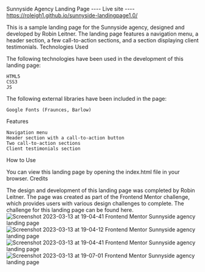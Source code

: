 Sunnyside Agency Landing Page
---- Live site ----
https://roleigh1.github.io/sunnyside-landingpage1.0/


This is a sample landing page for the Sunnyside agency, designed and developed by Robin Leitner. The landing page features a navigation menu, a header section, a few call-to-action sections, and a section displaying client testimonials.
Technologies Used

The following technologies have been used in the development of this landing page:

    HTML5
    CSS3
    JS

The following external libraries have been included in the page:

    Google Fonts (Fraunces, Barlow)

Features

    Navigation menu
    Header section with a call-to-action button
    Two call-to-action sections
    Client testimonials section

How to Use

You can view this landing page by opening the index.html file in your browser.
Credits

The design and development of this landing page was completed by Robin Leitner. The page was created as part of the Frontend Mentor challenge, which provides users with various design challenges to complete. The challenge for this landing page can be found here.![Screenshot 2023-03-13 at 19-04-41 Frontend Mentor Sunnyside agency landing page](https://user-images.githubusercontent.com/106034240/224790095-ca46f8d0-cf01-47d0-af86-4870d7c77f11.png)
![Screenshot 2023-03-13 at 19-04-12 Frontend Mentor Sunnyside agency landing page](https://user-images.githubusercontent.com/106034240/224790123-9df6beb8-82c1-4260-a2de-3543de336b18.png)
![Screenshot 2023-03-13 at 19-04-41 Frontend Mentor Sunnyside agency landing page](https://user-images.githubusercontent.com/106034240/224790390-c436e8e1-e098-4ccd-9250-5cd42b69f0dd.png)
![Screenshot 2023-03-13 at 19-07-01 Frontend Mentor Sunnyside agency landing page](https://user-images.githubusercontent.com/106034240/224790416-5cbc4b4d-4a15-44e5-9d69-710b59d2240c.png)
